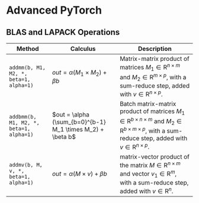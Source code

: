 # Advanced PyTorch

## BLAS and LAPACK Operations

Method | Calculus| Description |
| --- | --- |--- |
```addmm(b, M1, M2, *, beta=1, alpha=1)``` | $out = \alpha (M_1 \times M_2) + \beta b$ |Matrix-matrix product of matrices $M_1 \in \mathrm{R}^{n \times m}$ and $M_2 \in \mathrm{R}^{m \times p}$, with a sum-reduce step, added with $v \in \mathrm{R}^{n \times p}$.
```addbmm(b, M1, M2, *, beta=1, alpha=1)``` | $out = \alpha (\sum_{b=0}^{b-1} M_1 \times M_2)  + \beta b$ |Batch matrix-matrix product of matrices $M_1 \in \mathrm{R}^{b\times n \times m}$ and $M_2 \in \mathrm{R}^{b\times m \times p}$, with a sum-reduce step, added with $v \in \mathrm{R}^{n \times p}$.
```addmv(b, M, v, *, beta=1, alpha=1)``` | $out = \alpha (M \times v) + \beta b$ | matrix-vector product of the matrix $M \in \mathrm{R}^{n \times m}$ and vector $v_1 \in \mathrm{R}^{m}$, with a sum-reduce step, added with $v \in \mathrm{R}^{n}$.
